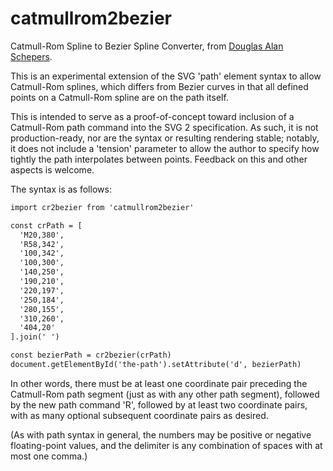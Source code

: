 catmullrom2bezier
=================

Catmull-Rom Spline to Bezier Spline Converter, from [Douglas Alan Schepers](http://schepers.cc/getting-to-the-point).

This is an experimental extension of the SVG 'path' element syntax to 
allow Catmull-Rom splines, which differs from Bezier curves in that all
defined points on a Catmull-Rom spline are on the path itself.

This is intended to serve as a proof-of-concept toward inclusion of a 
Catmull-Rom path command into the SVG 2 specification.  As such, it is 
not production-ready, nor are the syntax or resulting rendering stable;
notably, it does not include a 'tension' parameter to allow the author 
to specify how tightly the path interpolates between points. Feedback
on this and other aspects is welcome.
 
The syntax is as follows:

```html
import cr2bezier from 'catmullrom2bezier' 

const crPath = [
  'M20,380', 
  'R58,342', 
  '100,342', 
  '100,300', 
  '140,250', 
  '190,210', 
  '220,197', 
  '250,184', 
  '280,155', 
  '310,260', 
  '404,20'  
].join(' ')

const bezierPath = cr2bezier(crPath)
document.getElementById('the-path').setAttribute('d', bezierPath)
```

In other words, there must be at least one coordinate pair preceding the 
Catmull-Rom path segment (just as with any other path segment), followed
by the new path command 'R', followed by at least two coordinate pairs,
with as many optional subsequent coordinate pairs as desired.
 
(As with path syntax in general, the numbers may be positive or negative 
floating-point values, and the delimiter is any combination of spaces 
with at most one comma.)
